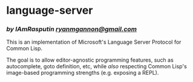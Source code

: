 # language-server
### _by IAmRasputin <ryanmgannon@gmail.com>_

This is an implementation of Microsoft's Language Server Protocol for Common Lisp.

The goal is to allow editor-agnostic programming features, such as autocomplete,
goto definition, etc, while _also_ respecting Common Lisp's image-based programming
strengths (e.g. exposing a REPL).
